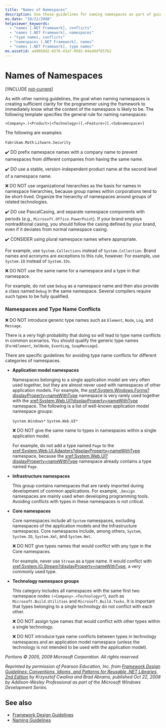```yaml
---
title: "Names of Namespaces"
description: Use these guidelines for naming namespaces as part of guidelines for designing libraries that extend and interact with .NET libraries.
ms.date: "10/22/2008"
helpviewer_keywords:
  - "names [.NET Framework], conflicts"
  - "names [.NET Framework], namespaces"
  - "type names, conflicts"
  - "namespaces [.NET Framework], names"
  - "names [.NET Framework], type names"
ms.assetid: a49058d2-0276-43a7-9502-04adddf857b2
---
```

# Names of Namespaces

[!INCLUDE [not-current](includes/not-current.md)]

As with other naming guidelines, the goal when naming namespaces is creating sufficient clarity for the programmer using the framework to immediately know what the content of the namespace is likely to be. The following template specifies the general rule for naming namespaces:

 `<Company>.(<Product>|<Technology>)[.<Feature>][.<Subnamespace>]`

 The following are examples:

 `Fabrikam.Math`
 `Litware.Security`

 ✔️ DO prefix namespace names with a company name to prevent namespaces from different companies from having the same name.

 ✔️ DO use a stable, version-independent product name at the second level of a namespace name.

 ❌ DO NOT use organizational hierarchies as the basis for names in namespace hierarchies, because group names within corporations tend to be short-lived. Organize the hierarchy of namespaces around groups of related technologies.

 ✔️ DO use PascalCasing, and separate namespace components with periods (e.g., `Microsoft.Office.PowerPoint`). If your brand employs nontraditional casing, you should follow the casing defined by your brand, even if it deviates from normal namespace casing.

 ✔️ CONSIDER using plural namespace names where appropriate.

 For example, use `System.Collections` instead of `System.Collection`. Brand names and acronyms are exceptions to this rule, however. For example, use `System.IO` instead of `System.IOs`.

 ❌ DO NOT use the same name for a namespace and a type in that namespace.

 For example, do not use `Debug` as a namespace name and then also provide a class named `Debug` in the same namespace. Several compilers require such types to be fully qualified.

### Namespaces and Type Name Conflicts

 ❌ DO NOT introduce generic type names such as `Element`, `Node`, `Log`, and `Message`.

 There is a very high probability that doing so will lead to type name conflicts in common scenarios. You should qualify the generic type names (`FormElement`, `XmlNode`, `EventLog`, `SoapMessage`).

 There are specific guidelines for avoiding type name conflicts for different categories of namespaces.

- **Application model namespaces**

     Namespaces belonging to a single application model are very often used together, but they are almost never used with namespaces of other application models. For example, the <xref:System.Windows.Forms?displayProperty=nameWithType> namespace is very rarely used together with the <xref:System.Web.UI?displayProperty=nameWithType> namespace. The following is a list of well-known application model namespace groups:

     `System.Windows*`
     `System.Web.UI*`

     ❌ DO NOT give the same name to types in namespaces within a single application model.

     For example, do not add a type named `Page` to the <xref:System.Web.UI.Adapters?displayProperty=nameWithType> namespace, because the <xref:System.Web.UI?displayProperty=nameWithType> namespace already contains a type named `Page`.

- **Infrastructure namespaces**

     This group contains namespaces that are rarely imported during development of common applications. For example, `.Design` namespaces are mainly used when developing programming tools. Avoiding conflicts with types in these namespaces is not critical.

- **Core namespaces**

     Core namespaces include all `System` namespaces, excluding namespaces of the application models and the Infrastructure namespaces. Core namespaces include, among others, `System`, `System.IO`, `System.Xml`, and `System.Net`.

     ❌ DO NOT give types names that would conflict with any type in the Core namespaces.

     For example, never use `Stream` as a type name. It would conflict with <xref:System.IO.Stream?displayProperty=nameWithType>, a very commonly used type.

- **Technology namespace groups**

     This category includes all namespaces with the same first two namespace nodes `(<Company>.<Technology>*`), such as `Microsoft.Build.Utilities` and `Microsoft.Build.Tasks`. It is important that types belonging to a single technology do not conflict with each other.

     ❌ DO NOT assign type names that would conflict with other types within a single technology.

     ❌ DO NOT introduce type name conflicts between types in technology namespaces and an application model namespace (unless the technology is not intended to be used with the application model).

 *Portions © 2005, 2009 Microsoft Corporation. All rights reserved.*

 *Reprinted by permission of Pearson Education, Inc. from [Framework Design Guidelines: Conventions, Idioms, and Patterns for Reusable .NET Libraries, 2nd Edition](https://www.informit.com/store/framework-design-guidelines-conventions-idioms-and-9780321545619) by Krzysztof Cwalina and Brad Abrams, published Oct 22, 2008 by Addison-Wesley Professional as part of the Microsoft Windows Development Series.*

## See also

- [Framework Design Guidelines](index.md)
- [Naming Guidelines](naming-guidelines.md)
